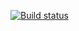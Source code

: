 [![Build status](https://ci.appveyor.com/api/projects/status/adhqr1vgijwtm7ji?svg=true)](https://ci.appveyor.com/project/AsotikovAnton/ajs-homework-5-2)
